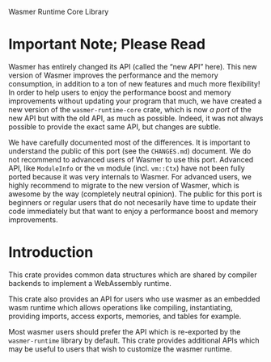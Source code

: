Wasmer Runtime Core Library

# Important Note; Please Read

Wasmer has entirely changed its API (called the “new API” here). This
new version of Wasmer improves the performance and the memory
consumption, in addition to a ton of new features and much more
flexibility! In order to help users to enjoy the performance boost and
memory improvements without updating your program that much, we have
created a new version of the `wasmer-runtime-core` crate, which is now
*a port* of the new API but with the old API, as much as
possible. Indeed, it was not always possible to provide the exact same
API, but changes are subtle.

We have carefully documented most of the differences. It is important
to understand the public of this port (see the `CHANGES.md`)
document. We do not recommend to advanced users of Wasmer to use this
port. Advanced API, like `ModuleInfo` or the `vm` module
(incl. `vm::Ctx`) have not been fully ported because it was very
internals to Wasmer. For advanced users, we highly recommend to
migrate to the new version of Wasmer, which is awesome by the way
(completely neutral opinion). The public for this port is beginners or
regular users that do not necesarily have time to update their code
immediately but that want to enjoy a performance boost and memory
improvements.

# Introduction

This crate provides common data structures which are shared by
compiler backends to implement a WebAssembly runtime.

This crate also provides an API for users who use wasmer as an
embedded wasm runtime which allows operations like compiling,
instantiating, providing imports, access exports, memories, and tables
for example.

Most wasmer users should prefer the API which is re-exported by the
`wasmer-runtime` library by default. This crate provides additional
APIs which may be useful to users that wish to customize the wasmer
runtime.
